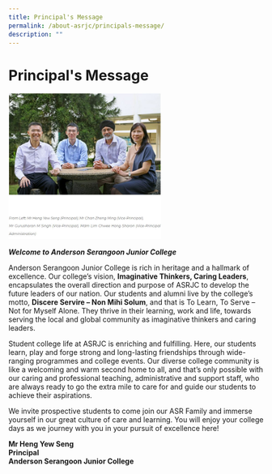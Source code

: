 ```yaml
---
title: Principal's Message
permalink: /about-asrjc/principals-message/
description: ""
---
```

# Principal's Message


<img src="/images/Principal's%20Message.jpg" style="width:60%">


**_Welcome to Anderson Serangoon Junior College_**

Anderson Serangoon Junior College is rich in heritage and a hallmark of excellence. Our college’s vision,&nbsp;**Imaginative Thinkers, Caring Leaders**, encapsulates the overall direction and purpose of ASRJC to develop the future leaders of our nation. Our students and alumni live by the college’s motto,&nbsp;**Discere&nbsp;Servire – Non&nbsp;Mihi&nbsp;Solum**, and that is To Learn, To Serve – Not for Myself Alone. They thrive in their learning, work and life, towards serving the local and global community as imaginative thinkers and caring leaders.

Student college life at ASRJC is enriching and fulfilling. Here, our students learn, play and forge strong and long-lasting friendships through wide-ranging programmes and college events. Our diverse college community is like a welcoming and warm second home to all, and that’s only possible with our caring and professional teaching, administrative and support staff, who are always ready to go the extra mile to care for and guide our students to achieve their aspirations.

We invite prospective students to come join our ASR Family and immerse yourself in our great culture of care and learning. You will enjoy your college days as we journey with you in your pursuit of excellence here!

**Mr Heng Yew Seng**  
**Principal**<br>
**Anderson Serangoon Junior College**
